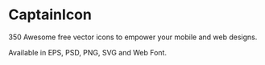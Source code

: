 CaptainIcon
===========

350 Awesome free vector icons to empower your mobile and web designs.

Available in EPS, PSD, PNG, SVG and Web Font.
